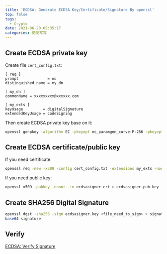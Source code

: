 ```yaml
---
title: 'ECDSA: Generate ECDSA Key/Certificate/Signature By openssl'
top: false
tags:
  - Crypto
date: 2021-06-20 09:35:17
categories: 随便写写
---
```


<!--more-->

## Create ECDSA private key
Create file `cert_config.txt`:

```
[ req ]
prompt             = no
distinguished_name = my_dn
                    
[ my_dn ]
commonName = xxxxxxxxx@xxxxxx.com
                    
[ my_exts ]
keyUsage         = digitalSignature
extendedKeyUsage = codeSigning
```

Then create ECDSA private key base on it:

```bash
openssl genpkey -algorithm EC -pkeyopt ec_paramgen_curve:P-256 -pkeyopt ec_param_enc:named_curve -outform PEM -out ecdsasigner.key
```

## Create ECDSA certificate/public key

If you need certificate:

```bash
openssl req -new -x509 -config cert_config.txt -extensions my_exts -nodes -days 365 -key ecdsasigner.key -out ecdsasigner.crt
```

If you need public key:

```bash
openssl x509 -pubkey -noout -in ecdsasigner.crt > ecdsasigner-pub.key
```

## Create SHA256 Digital Signature

```bash
openssl dgst -sha256 -sign ecdsasigner.key <file_need_to_sign> > signature
base64 signature
```

## Verify

[ECDSA: Verify Signature](/2021-06-20/ECDSA-Verify-Signature/)
